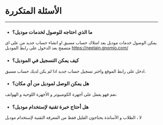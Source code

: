 # الأسئلة المتكررة
---
- ### ما الذي احتاجه للوصول لخدمات موديل؟
يمكن الوصول خدمات موديل بعد امتلاك حساب مسبق او انشاء حساب جديد من على اي متصفح بعد الدخول على رابط الموديل https://neelain.gnomio.com/
- ### كيف يمكن التسجيل في الموديل؟ 
 ادخل على رابط الموقع واختر تسجيل حساب جديد اذا لم يكن لديك حساب مسبق. 
- ### هل يمكن الوصل لموديل من أي مكان؟
نعم فهو يعمل على أجهزة الكومبيوتر و الأجهزة اللوحية و الهواتف.
- ### هل أحتاج خبرة تقنية لإستخدام موديل؟
لا ، الطلاب و الأساتذة يحتاجون القليل فقط من المعرفة التقنية لإستخدام موديل
